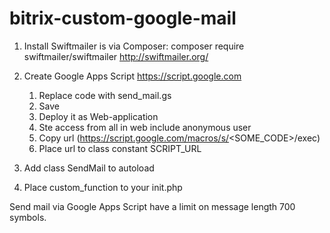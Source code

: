 # bitrix-custom-google-mail

1. Install Swiftmailer is via Composer:
composer require swiftmailer/swiftmailer
http://swiftmailer.org/
 
2. Create Google Apps Script https://script.google.com
    1. Replace code with send_mail.gs
    2. Save
    3. Deploy it as Web-application
    4. Ste access from all in web include anonymous user
    5. Copy url (https://script.google.com/macros/s/<SOME_CODE>/exec)
    6. Place url to class constant SCRIPT_URL
3. Add class SendMail to autoload
4. Place custom_function to your init.php

Send mail via Google Apps Script have a limit on message length 700 symbols.
